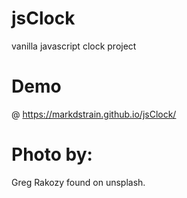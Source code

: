 # jsClock
vanilla javascript clock project

# Demo
@ https://markdstrain.github.io/jsClock/

# Photo by:
Greg Rakozy found on unsplash.
